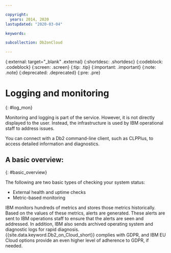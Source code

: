 ```yaml
---

copyright:
  years: 2014, 2020
lastupdated: "2020-03-04"

keywords: 

subcollection: Db2onCloud

---
```


<!-- Attribute definitions --> 
{:external: target="_blank" .external}
{:shortdesc: .shortdesc}
{:codeblock: .codeblock}
{:screen: .screen}
{:tip: .tip}
{:important: .important}
{:note: .note}
{:deprecated: .deprecated}
{:pre: .pre}

# Logging and monitoring
{: #log_mon}

Monitoring and logging is part of the service. However, it is not directly displayed to the user. Instead, the infrastructure is used by IBM operational staff to address issues.  

<!-- For availability of the Activity Tracker, see [roadmap](https://ibm.biz/db2oncloud-roadmap){:external}. -->

You can connect with a Db2 command-line client, such as CLPPlus, to access detailed information and diagnostics.

## A basic overview:
{: #basic_overview}

The following are two basic types of checking your system status:
- External health and uptime checks 
- Metric-based monitoring 

IBM monitors hundreds of metrics and stores those metrics historically. Based on the values of these metrics, alerts are generated. These alerts are sent to IBM operations staff to ensure that the alerts are seen and addressed. In addition, IBM also sends archived operating system and diagnostic logs for rapid diagnosis. {{site.data.keyword.Db2_on_Cloud_short}} complies with GDPR, and IBM EU Cloud options provide an even higher level of adherence to GDPR, if needed.


